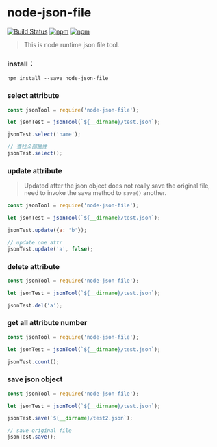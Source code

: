 # node-json-file
[![Build Status](https://travis-ci.org/F-happy/node-json-file.svg?branch=master)](https://travis-ci.org/F-happy/node-json-file)
[![npm](https://img.shields.io/npm/v/node-json-file.svg?style=flat)](https://www.npmjs.com/package/node-json-file)
[![npm](https://img.shields.io/npm/l/node-json-file.svg?style=flat)](https://www.npmjs.com/package/node-json-file)
> This is node runtime json file tool.

### install：
```
npm install --save node-json-file
```

### select attribute
```javascript
const jsonTool = require('node-json-file');

let jsonTest = jsonTool(`${__dirname}/test.json`);

jsonTest.select('name');

// 查找全部属性
jsonTest.select();
```

### update attribute
> Updated after the json object does not really save the original file, need to invoke the sava method to ```save()``` another.

```javascript
const jsonTool = require('node-json-file');

let jsonTest = jsonTool(`${__dirname}/test.json`);

jsonTest.update({a: 'b'});

// update one attr
jsonTest.update('a', false);
```

### delete attribute
```javascript
const jsonTool = require('node-json-file');

let jsonTest = jsonTool(`${__dirname}/test.json`);

jsonTest.del('a');
```

### get all attribute number
```javascript
const jsonTool = require('node-json-file');

let jsonTest = jsonTool(`${__dirname}/test.json`);

jsonTest.count();
```

### save json object
```javascript
const jsonTool = require('node-json-file');

let jsonTest = jsonTool(`${__dirname}/test.json`);

jsonTest.save(`${__dirname}/test2.json`);

// save original file
jsonTest.save();
```
